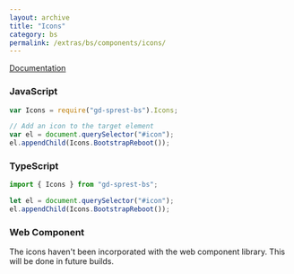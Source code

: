 ```yaml
---
layout: archive
title: "Icons"
category: bs
permalink: /extras/bs/components/icons/
---
```

[Documentation](https://icons.getbootstrap.com/)

<div id="icon"></div>

### JavaScript
```js
var Icons = require("gd-sprest-bs").Icons;

// Add an icon to the target element
var el = document.querySelector("#icon");
el.appendChild(Icons.BootstrapReboot());
```

### TypeScript

```ts
import { Icons } from "gd-sprest-bs";

let el = document.querySelector("#icon");
el.appendChild(Icons.BootstrapReboot());
```

### Web Component

The icons haven't been incorporated with the web component library. This will be done in future builds.
<!-- TODO -->

```html
```

<script type="text/javascript" src="https://unpkg.com/gd-sprest-bs/wc/dist/gd-sprest-bs.js"></script>
<script type="text/javascript">
    // Wait for the window to be loaded
    window.addEventListener("load", function() {
        // Add an icon to the target element
        var el = document.querySelector("#icon");
        el ? el.appendChild($REST.Icons.BootstrapReboot()) : null;
    });
</script>
